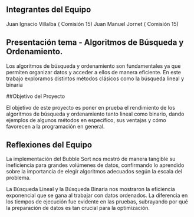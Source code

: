 ## Integrantes del Equipo

Juan Ignacio Villalba ( Comisión 15)
Juan Manuel Jornet ( Comisión 15)

## Presentación tema - Algoritmos de Búsqueda y Ordenamiento.

Los algoritmos de búsqueda y ordenamiento son fundamentales ya que permiten organizar datos y acceder a ellos de manera eficiente. En este trabajo exploramos distintos métodos clásicos como la búsqueda lineal y binaria

##Objetivo del Proyecto

El objetivo de este proyecto es poner en prueba el rendimiento de los algoritmos de búsqueda y ordenamiento tanto lineal como binario, dando ejemplos de algunos métodos en específico, sus ventajas y cómo favorecen a la programación en general.

##  Reflexiones del Equipo

La implementación del Bubble Sort nos mostró de manera tangible su ineficiencia para grandes volúmenes de datos, confirmando lo aprendido sobre la importancia de elegir algoritmos adecuados según la escala del problema. 

La  Búsqueda Lineal y la Búsqueda Binaria nos mostraron la eficiencia exponencial que se gana al trabajar con datos ordenados. La diferencia en los tiempos de ejecución fue evidente en las pruebas, subrayando por qué la preparación de datos es tan crucial para la optimización.
